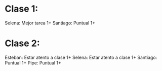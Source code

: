 # Clase 1:
Selena: Mejor tarea 1+
Santiago: Puntual 1+

# Clase 2:
Esteban: Estar atento a clase 1+
Selena: Estar atento a clase 1+
Santiago: Puntual 1+
Pipe: Puntual 1+